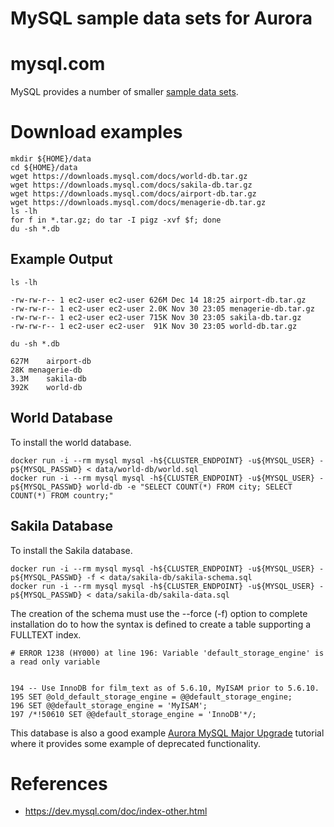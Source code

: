 # MySQL sample data sets for Aurora


# mysql.com
MySQL provides a number of smaller <a href="https://dev.mysql.com/doc/index-other.html">sample data sets</a>.

# Download examples

    mkdir ${HOME}/data
    cd ${HOME}/data
    wget https://downloads.mysql.com/docs/world-db.tar.gz
    wget https://downloads.mysql.com/docs/sakila-db.tar.gz
    wget https://downloads.mysql.com/docs/airport-db.tar.gz
    wget https://downloads.mysql.com/docs/menagerie-db.tar.gz
    ls -lh
    for f in *.tar.gz; do tar -I pigz -xvf $f; done
    du -sh *.db

## Example Output

    ls -lh

    -rw-rw-r-- 1 ec2-user ec2-user 626M Dec 14 18:25 airport-db.tar.gz
    -rw-rw-r-- 1 ec2-user ec2-user 2.0K Nov 30 23:05 menagerie-db.tar.gz
    -rw-rw-r-- 1 ec2-user ec2-user 715K Nov 30 23:05 sakila-db.tar.gz
    -rw-rw-r-- 1 ec2-user ec2-user  91K Nov 30 23:05 world-db.tar.gz

    du -sh *.db

    627M	airport-db
    28K	menagerie-db
    3.3M	sakila-db
    392K	world-db

## World Database
To install the world database.

    docker run -i --rm mysql mysql -h${CLUSTER_ENDPOINT} -u${MYSQL_USER} -p${MYSQL_PASSWD} < data/world-db/world.sql
    docker run -i --rm mysql mysql -h${CLUSTER_ENDPOINT} -u${MYSQL_USER} -p${MYSQL_PASSWD} world-db -e "SELECT COUNT(*) FROM city; SELECT COUNT(*) FROM country;"

## Sakila Database

To install the Sakila database.

    docker run -i --rm mysql mysql -h${CLUSTER_ENDPOINT} -u${MYSQL_USER} -p${MYSQL_PASSWD} -f < data/sakila-db/sakila-schema.sql
    docker run -i --rm mysql mysql -h${CLUSTER_ENDPOINT} -u${MYSQL_USER} -p${MYSQL_PASSWD} < data/sakila-db/sakila-data.sql

The creation of the schema must use the --force (-f) option to complete installation do to how the syntax is defined to create a table supporting a FULLTEXT index.

    # ERROR 1238 (HY000) at line 196: Variable 'default_storage_engine' is a read only variable


    194 -- Use InnoDB for film_text as of 5.6.10, MyISAM prior to 5.6.10.
    195 SET @old_default_storage_engine = @@default_storage_engine;
    196 SET @@default_storage_engine = 'MyISAM';
    197 /*!50610 SET @@default_storage_engine = 'InnoDB'*/;

This database is also a good example <a href="mysql-aurora-major-upgade.md">Aurora MySQL Major Upgrade</a> tutorial where it provides some example of deprecated functionality.

# References
  - https://dev.mysql.com/doc/index-other.html
